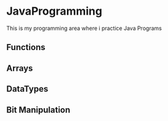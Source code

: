 # JavaProgramming
This is my programming area where i practice Java Programs
## Functions
## Arrays
## DataTypes
## Bit Manipulation
